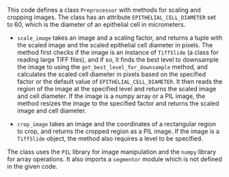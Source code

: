 This code defines a class `Preprocessor` with methods for scaling and cropping images. The class has an attribute `EPITHELIAL_CELL_DIAMETER` set to 60, which is the diameter of an epithelial cell in micrometers. 

- `scale_image` takes an image and a scaling factor, and returns a tuple with the scaled image and the scaled epithelial cell diameter in pixels. The method first checks if the image is an instance of `TiffSlide` (a class for reading large TIFF files), and if so, it finds the best level to downsample the image to using the `get_best_level_for_downsample` method, and calculates the scaled cell diameter in pixels based on the specified factor or the default value of `EPITHELIAL_CELL_DIAMETER`. It then reads the region of the image at the specified level and returns the scaled image and cell diameter. If the image is a numpy array or a PIL image, the method resizes the image to the specified factor and returns the scaled image and cell diameter.

- `crop_image` takes an image and the coordinates of a rectangular region to crop, and returns the cropped region as a PIL image. If the image is a `TiffSlide` object, the method also requires a level to be specified.

The class uses the `PIL` library for image manipulation and the `numpy` library for array operations. It also imports a `segmentor` module which is not defined in the given code.